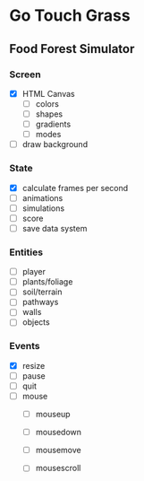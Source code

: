 <!-- Mother's Hip Productions presents -->
<!-- a Griffin Games experience -->
# Go Touch Grass
<!-- 
  keywords: clicker, idle, incremental, nature, eco, 
    solarpunk, permaculture, crafting, educational, 

-->
## Food Forest Simulator


### Screen <!-- Air/Space -->
- [x] HTML Canvas
  - [ ] colors
  - [ ] shapes
  - [ ] gradients
  - [ ] modes
- [ ] draw background
<!-- - [ ] 3d??? -->

### State <!-- Water/Time -->
- [x] calculate frames per second
- [ ] animations
- [ ] simulations
- [ ] score
- [ ] save data system

### Entities <!-- Earth/Matter -->
- [ ] player
- [ ] plants/foliage
- [ ] soil/terrain
- [ ] pathways
- [ ] walls
- [ ] objects

### Events <!-- Fire/Energy -->
- [x] resize
- [ ] pause
- [ ] quit
- [ ] mouse
  - [ ] mouseup
  - [ ] mousedown
  - [ ] mousemove
  - [ ] mousescroll

